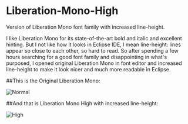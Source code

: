 # Liberation-Mono-High

Version of Liberation Mono font family with increased line-height.

I like Liberation Mono for its state-of-the-art bold and italic and excellent hinting. But I not like how it looks in Eclipse IDE, I mean line-height: lines appear so close to each other, so hard to read. So after spending a few hours searching for a good font family and disappointing in what's purposed, I opened original Liberation Mono in font editor and increased line-height to make it look nicer and much more readable in Eclipse.

##This is the Original Liberation Mono:

![Normal](https://habrastorage.org/files/f96/7ad/2b7/f967ad2b7f96434a9b4be89bad6c4c4e.png "Normal")

##And that is Liberation Mono High with increased line-height:

![High](https://habrastorage.org/files/eac/831/669/eac83166906f4a68bb45d369abb22a12.png "High")

